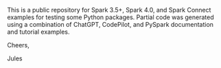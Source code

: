 This is a public repository for Spark 3.5+, Spark 4.0, and Spark Connect examples
for testing some Python packages. Partial code was generated using a combination of ChatGPT, 
CodePilot, and PySpark documentation and tutorial examples.



Cheers,

Jules
